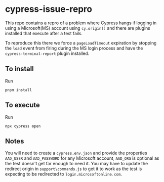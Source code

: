 # cypress-issue-repro
This repo contains a repro of a problem where Cypress hangs if logging in using a Microsoft(MS) account using `cy.origin()` and there are plugins installed that execute after a test fails.

To reproduce this there we force a `pageLoadTimeout` expiration by stopping the `load` event from firing during the MS login process and have the `cypress-terminal-report` plugin installed.

## To install
Run
```
pnpm install
```

## To execute
Run
```
npx cypress open
```

## Notes
You will need to create a `cypress.env.json` and provide the properties `AAD_USER` and `AAD_PASSWORD` for any Microsoft account, `AAD_ORG` is optional as the test doesn't get far enough to need it.  You may have to update the redirect origin in `support\commands.js` to get it to work as the test is expecting to be redirected to `login.microsoftonline.com`.
